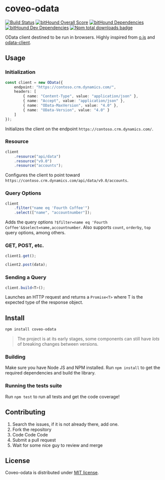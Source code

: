 # coveo-odata

[![Build Status](https://travis-ci.org/coveo/odataclient.svg?branch=master)](https://travis-ci.org/coveo/odataclient)
[![bitHound Overall Score](https://www.bithound.io/github/coveo/odataclient/badges/score.svg)](https://www.bithound.io/github/coveo/odataclient)
[![bitHound Dependencies](https://www.bithound.io/github/coveo/odataclient/badges/dependencies.svg)](https://www.bithound.io/github/coveo/odataclient/master/dependencies/npm)
[![bitHound Dev Dependencies](https://www.bithound.io/github/coveo/odataclient/badges/devDependencies.svg)](https://www.bithound.io/github/coveo/odataclient/master/dependencies/npm)
[![Npm total downloads badge](https://img.shields.io/npm/dt/odataclient.svg)](https://www.npmjs.com/package/odataclient)

OData client destined to be run in browsers. Highly inspired from [o.js](https://github.com/janhommes/o.js) and [odata-client](https://github.com/kanthoney/odata-client).

## Usage

### Initialization

```typescript
const client = new OData({
    endpoint: "https://contoso.crm.dynamics.com/",
    headers: [
        { name: "Content-Type", value: "application/json" },
        { name: "Accept", value: "application/json" },
        { name: "OData-MaxVersion", value: "4.0" },
        { name: "OData-Version", value: "4.0" }
    ]
});
```

Initializes the client on the endpoint `https://contoso.crm.dynamics.com/`.

### Resource

```typescript
client
    .resource("api/data")
    .resource("v9.0")
    .resource("accounts");
```

Configures the client to point toward `https://contoso.crm.dynamics.com/api/data/v9.0/accounts`.

### Query Options
```typescript
client
    .filter("name eq 'Fourth Coffee'")
    .select(["name", "accountnumber"]);
```

Adds the query options `?$filter=name eq 'Fourth Coffee'&$select=name,accountnumber`. Also supports `count`, `orderby`, `top` query options, among others. 

### GET, POST, etc.
```typescript
client1.get();

client2.post(data);
```

### Sending a Query
```typescript
client.build<T>();
```

Launches an HTTP request and returns a `Promise<T>` where T is the expected type of the response object.

## Install
```sh
npm install coveo-odata
```
> The project is at its early stages, some components can still have _lots_ of breaking changes between versions.

### Building
Make sure you have Node JS and NPM installed.
Run `npm install` to get the required dependencies and build the library.

### Running the tests suite
Run `npm test` to run all tests and get the code coverage!

## Contributing
1. Search the issues, if it is not already there, add one.
2. Fork the repository
3. Code Code Code
4. Submit a pull request
5. Wait for some nice guy to review and merge

## License
Coveo-odata is distributed under [MIT license](LICENSE).